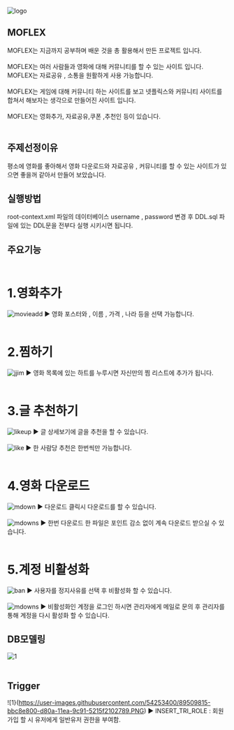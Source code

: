 ![logo](https://user-images.githubusercontent.com/54253400/89410550-e0678600-d75e-11ea-9ea6-9def69d4fd9d.png)
## MOFLEX
 MOFLEX는 지금까지 공부하며 배운 것을 총 활용해서 만든 프로젝트 입니다. 
 <br><br>
 MOFLEX는 여러 사람들과 영화에 대해 커뮤니티를 할 수 있는 사이트 입니다. MOFLEX는 자료공유 , 소통을 원활하게 사용 가능합니다.
 <br><br>
 MOFLEX는 게임에 대해 커뮤니티 하는 사이트를 보고 넷플릭스와 커뮤니티 사이트를 합쳐서 해보자는 생각으로 만들어진 사이트 입니다.
 <br><br>
 MOFLEX는 영화추가, 자료공유,쿠폰 ,추천인 등이 있습니다.
 <br><br>
## 주제선정이유
평소에 영화를 좋아해서 영화 다운로드와 자료공유 , 커뮤니티를 할 수 있는 사이트가 있으면 좋을꺼 같아서 만들어 보았습니다.

## 실행방법
root-context.xml 파일의 데이터베이스 username , password 변경 후 DDL.sql 파일에 있는 DDL문을 전부다 실행 시키시면 됩니다.

## 주요기능 <br><br>
# 1.영화추가
![movieadd](https://user-images.githubusercontent.com/54253400/89506826-a5b92880-d806-11ea-84f5-fab358c2639d.PNG)
▶ 영화 포스터와 , 이름 , 가격 , 나라 등을 선택 가능합니다. <br><br>

# 2.찜하기
![jjim](https://user-images.githubusercontent.com/54253400/89506831-a6ea5580-d806-11ea-9d4a-225aefca4c3b.PNG)
▶ 영화 목록에 있는 하트를 누루시면 자신만의 찜 리스트에 추가가 됩니다. <br><br>

# 3.글 추천하기
![likeup](https://user-images.githubusercontent.com/54253400/89506834-a8b41900-d806-11ea-9434-08cdbfc7b9a7.PNG)
▶ 글 상세보기에 글을 추천을 할 수 있습니다. <br><br>
![like](https://user-images.githubusercontent.com/54253400/89506836-a9e54600-d806-11ea-81b6-04781461c321.PNG)
▶ 한 사람당 추천은 한번씩만 가능합니다. <br><br>

# 4.영화 다운로드
![mdown](https://user-images.githubusercontent.com/54253400/89506838-ab167300-d806-11ea-87dc-9b75346e644c.PNG)
▶ 다운로드 클릭시 다운로드를 할 수 있습니다. <br><br>
![mdowns](https://user-images.githubusercontent.com/54253400/89506842-ac47a000-d806-11ea-8340-29a8b5e0f752.PNG)
▶ 한번 다운로드 한 파일은 포인트 감소 없이 계속 다운로드 받으실 수 있습니다. <br><br>

# 5.계정 비활성화
![ban](https://user-images.githubusercontent.com/54253400/89508721-44468900-d809-11ea-96c8-b6176c88830d.PNG)
▶ 사용자를 정지사유를 선택 후 비활성화 할 수 있습니다. <br><br>
![mdowns](https://user-images.githubusercontent.com/54253400/89508574-0d707300-d809-11ea-81dc-b6d2b83086d9.PNG)
▶ 비활성화인 계정을 로그인 하시면 관리자에게 메일로 문의 후 관리자를 통해 계정을 다시 활성화 할 수 있습니다.

## DB모델링 
![1](https://user-images.githubusercontent.com/54253400/89509326-2594c200-d80a-11ea-8a24-f1080832bf31.PNG)
<br><br>

## Trigger
![1}(https://user-images.githubusercontent.com/54253400/89509815-bbc8e800-d80a-11ea-9c91-5215f2102789.PNG)
▶ INSERT_TRI_ROLE : 회원가입 할 시 유저에게 일반유저 권한을 부여함.
